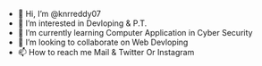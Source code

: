 - 👋 Hi, I’m @knrreddy07
- 👀 I’m interested in Devloping & P.T.
- 🌱 I’m currently learning Computer Application in Cyber Security
- 💞️ I’m looking to collaborate on Web Devloping 
- 📫 How to reach me Mail & Twitter Or Instagram

<!---
knrreddy07/knrreddy07 is a ✨ special ✨ repository because its `README.md` (this file) appears on your GitHub profile.
You can click the Preview link to take a look at your changes.
--->

